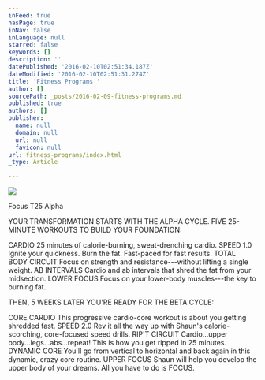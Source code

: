 ```yaml
---
inFeed: true
hasPage: true
inNav: false
inLanguage: null
starred: false
keywords: []
description: ''
datePublished: '2016-02-10T02:51:34.187Z'
dateModified: '2016-02-10T02:51:31.274Z'
title: 'Fitness Programs '
author: []
sourcePath: _posts/2016-02-09-fitness-programs.md
published: true
authors: []
publisher:
  name: null
  domain: null
  url: null
  favicon: null
url: fitness-programs/index.html
_type: Article

---
```

![](https://s3-us-west-2.amazonaws.com/the-grid-img/p/9f31ee5005649d8fbbafa23e8d778be080d7b093.jpg)

Focus T25 Alpha

YOUR TRANSFORMATION STARTS WITH THE ALPHA CYCLE. FIVE 25-MINUTE WORKOUTS TO BUILD YOUR FOUNDATION:

CARDIO
25 minutes of calorie-burning, sweat-drenching cardio.
SPEED 1.0
Ignite your quickness. Burn the fat. Fast-paced for fast results.
TOTAL BODY CIRCUIT
Focus on strength and resistance---without lifting a single weight.
AB INTERVALS
Cardio and ab intervals that shred the fat from your midsection.
LOWER FOCUS
Focus on your lower-body muscles---the key to burning fat.

THEN, 5 WEEKS LATER
YOU'RE READY FOR THE BETA CYCLE:

CORE CARDIO
This progressive cardio-core workout is about you getting shredded fast.
SPEED 2.0
Rev it all the way up with Shaun's calorie-scorching, core-focused speed drills.
RIP'T CIRCUIT
Cardio...upper body...legs...abs...repeat! This is how you get ripped in 25 minutes.
DYNAMIC CORE
You'll go from vertical to horizontal and back again in this dynamic, crazy core routine.
UPPER FOCUS
Shaun will help you develop the upper body of your dreams. All you have to do is FOCUS.